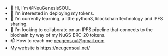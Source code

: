 - 👋 Hi, I’m @NeuGenesisSOUL
- 👀 I’m interested in deploying my tokens.
- 🌱 I’m currently learning, a little python3, blockchain technology and IPFS sharing.
- 💞️ I’m looking to collaborate on an IPFS pipeline that connects to the blochain by way of my NuGS ERC-20 tokens.
- 📫 How to reach me neugensoul@gmail.com
- My website is https://neugensoul.net/

<!---
NeuGenesisSOUL/NeuGenesisSOUL is a ✨ special ✨ repository because its `README.md` (this file) appears on your GitHub profile.
You can click the Preview link to take a look at your changes.
--->
